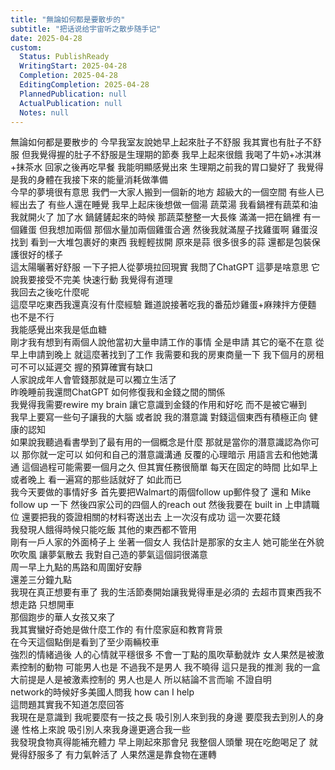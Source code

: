 ```yaml
---  
title: "無論如何都是要散步的"  
subtitle: "把话说给宇宙听之散步随手记"  
date: 2025-04-28  
custom:  
  Status: PublishReady  
  WritingStart: 2025-04-28  
  Completion: 2025-04-28  
  EditingCompletion: 2025-04-28  
  PlannedPublication: null  
  ActualPublication: null  
  Notes: null  
---    
```

無論如何都是要散步的 今早我室友說她早上起來肚子不舒服 我其實也有肚子不舒服 但我覺得握的肚子不舒服是生理期的節奏 我早上起來很餓 我喝了牛奶+冰淇淋+抹茶水 回家之後再吃早餐 我能明顯感覺出來 生理期之前我的胃口變好了 我覺得是我的身體在我接下來的能量消耗做準備      
今早的夢境很有意思 我們一大家人搬到一個新的地方 超級大的一個空間 有些人已經出去了 有些人還在睡覺 我早上起床後想做一個湯 蔬菜湯 我看鍋裡有蔬菜和油 我就開火了 加了水 鍋鏟鏟起來的時候 那蔬菜整整一大長條 滿滿一把在鍋裡 有一個雞蛋 但我想加兩個 那個水量加兩個雞蛋合適 然後我就滿屋子找雞蛋啊 雞蛋沒找到 看到一大堆包裹好的東西 我輕輕拔開 原來是蒜 很多很多的蒜 還都是包裝保護很好的樣子      
這太陽曬著好舒服 一下子把人從夢境拉回現實 我問了ChatGPT 這夢是啥意思 它說我要接受不完美 快速行動 我覺得有道理      
我回去之後吃什麼呢    
這麼早吃東西我還真沒有什麼經驗 難道說接著吃我的番茄炒雞蛋+麻辣拌方便麵 也不是不行    
我能感覺出來我是低血糖      
剛才我有想到有兩個人說他當初大量申請工作的事情 全是申請 其它的毫不在意 從早上申請到晚上 就這麼著找到了工作 我需要和我的房東商量一下 我下個月的房租 可不可以延遲交 握的預算確實有缺口       
人家說成年人會管錢那就是可以獨立生活了    
昨晚睡前我還問ChatGPT 如何修復我和金錢之間的關係    
我覺得我需要rewire my brain 讓它意識到金錢的作用和好吃 而不是被它嚇到      
我早上要寫一些句子讓我的大腦 或者說 我的潛意識 對錢這個東西有積極正向 健康的認知    
如果說我聽過看書學到了最有用的一個概念是什麼 那就是當你的潛意識認為你可以 那你就一定可以 如何和自己的潛意識溝通 反覆的心理暗示 用語言去和他她溝通 這個過程可能需要一個月之久 但其實任務很簡單 每天在固定的時間 比如早上或者晚上 看一遍寫的那些話就好了 如此而已      
我今天要做的事情好多 首先要把Walmart的兩個follow up郵件發了 還和 Mike follow up 一下 然後四家公司的四個人的reach out 然後我要在 built in 上申請職位 還要把我的簽證相關的材料寄送出去 上一次沒有成功 這一次要花錢       
我發現人餓得時候只能吃飯 其他的東西都不管用       
剛有一戶人家的外面椅子上 坐著一個女人 我估計是那家的女主人 她可能坐在外貌吹吹風 讓夢氣散去 我對自己造的夢氣這個詞很滿意       
周一早上九點的馬路和周圍好安靜    
還差三分鐘九點      
我現在真正想要有車了 我的生活節奏開始讓我覺得車是必須的 去超市買東西我不想走路 只想開車      
那個跑步的華人女孩又來了    
我其實蠻好奇她是做什麼工作的 有什麼家庭和教育背景    
在今天這個點倒是看到了至少兩輛校車      
強烈的情緒過後 人的心情就平穩很多 不會一丁點的風吹草動就炸 女人果然是被激素控制的動物 可能男人也是 不過我不是男人 我不曉得 這只是我的推測 我的一盒大前提是人是被激素控制的 男人也是人 所以結論不言而喻 不證自明      
network的時候好多美國人問我 how can I help    
這問題其實我不知道怎麼回答       
我現在是意識到 我呢要麼有一技之長 吸引別人來到我的身邊 要麼我去到別人的身邊 性格上來說 吸引別人來我身邊更適合我一些      
我發現食物真得能補充體力 早上剛起來那會兒 我整個人頭暈 現在吃飽喝足了 就覺得舒服多了 有力氣幹活了 人果然還是靠食物在運轉       
  